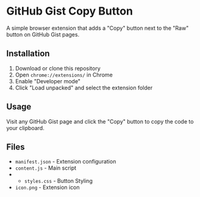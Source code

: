 # GitHub Gist Copy Button

A simple browser extension that adds a "Copy" button next to the "Raw" button on GitHub Gist pages.

## Installation

1. Download or clone this repository
2. Open `chrome://extensions/` in Chrome
3. Enable "Developer mode"
4. Click "Load unpacked" and select the extension folder

## Usage

Visit any GitHub Gist page and click the "Copy" button to copy the code to your clipboard.

## Files

- `manifest.json` - Extension configuration
- `content.js` - Main script
- - `styles.css` - Button Styling
- `icon.png` - Extension icon
